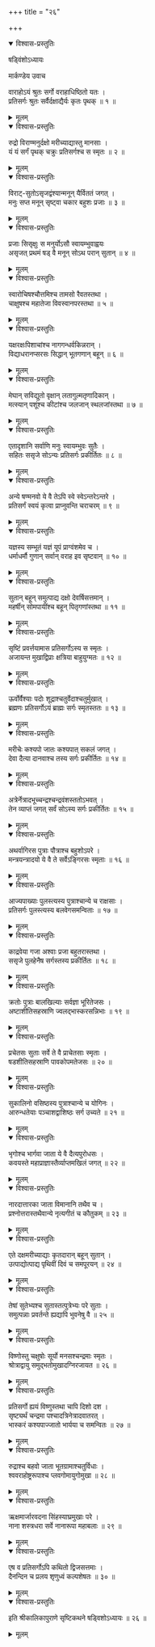 +++
title = "२६"

+++

<details open><summary>विश्वास-प्रस्तुतिः</summary>

षड्विंशोऽध्यायः   
  
मार्कण्डेय उवाच   
  
वाराहोऽयं श्रुतः सर्गो वराहाधिष्ठितो यतः ।  
प्रतिसर्गः श्रुतः सर्वैर्दक्षाद्यैर्यः कृतः पृथक् ॥ १ ॥
</details>

<details><summary>मूलम्</summary>

षड्विंशोऽध्यायः   
  
मार्कण्डेय उवाच   
  
वाराहोऽयं श्रुतः सर्गो वराहाधिष्ठितो यतः ।  
प्रतिसर्गः श्रुतः सर्वैर्दक्षाद्यैर्यः कृतः पृथक् ॥ १ ॥
</details>  
  

<details open><summary>विश्वास-प्रस्तुतिः</summary>

रुद्रो विराण्मनुर्दक्षो मरीच्याद्यास्तु मानसाः ।  
यं यं सर्गं पृथक् चक्रुः प्रतिसर्गश्च स स्मृतः ॥ २ ॥
</details>

<details><summary>मूलम्</summary>

रुद्रो विराण्मनुर्दक्षो मरीच्याद्यास्तु मानसाः ।  
यं यं सर्गं पृथक् चक्रुः प्रतिसर्गश्च स स्मृतः ॥ २ ॥
</details>  
  

<details open><summary>विश्वास-प्रस्तुतिः</summary>

विराट्-सुतोऽसृजद्वंश्यान्मनून् यैर्विततं जगत् ।  
मनुः सप्त मनून् सृष्ट्वा चकार बहुशः प्रजाः ॥ ३ ॥
</details>

<details><summary>मूलम्</summary>

विराट्-सुतोऽसृजद्वंश्यान्मनून् यैर्विततं जगत् ।  
मनुः सप्त मनून् सृष्ट्वा चकार बहुशः प्रजाः ॥ ३ ॥
</details>  
  

<details open><summary>विश्वास-प्रस्तुतिः</summary>

प्रजाः सिसृक्षुः स मनुर्योऽसौ स्वायम्भुवाह्वयः   
असृजत् प्रथमं षड् वै मनून् सोऽथ परान् सुतान् ॥ ४ ॥
</details>

<details><summary>मूलम्</summary>

प्रजाः सिसृक्षुः स मनुर्योऽसौ स्वायम्भुवाह्वयः   
असृजत् प्रथमं षड् वै मनून् सोऽथ परान् सुतान् ॥ ४ ॥
</details>  
  

<details open><summary>विश्वास-प्रस्तुतिः</summary>

स्वारोचिषश्चौत्तमिश्च तामसो रैवतस्तथा ।  
चाक्षुषश्च महातेजा विवस्वानपरस्तथा ॥ ५ ॥
</details>

<details><summary>मूलम्</summary>

स्वारोचिषश्चौत्तमिश्च तामसो रैवतस्तथा ।  
चाक्षुषश्च महातेजा विवस्वानपरस्तथा ॥ ५ ॥
</details>  
  

<details open><summary>विश्वास-प्रस्तुतिः</summary>

यक्षरक्षःपिशाचांश्च नागगन्धर्वकिन्नरान् ।  
विद्याधरानप्सरसः सिद्धान् भूतगणान् बहून् ॥ ६ ॥
</details>

<details><summary>मूलम्</summary>

यक्षरक्षःपिशाचांश्च नागगन्धर्वकिन्नरान् ।  
विद्याधरानप्सरसः सिद्धान् भूतगणान् बहून् ॥ ६ ॥
</details>  
  

<details open><summary>विश्वास-प्रस्तुतिः</summary>

मेघान् सविद्युतो वृक्षान् लतागुल्मतृणादिकान् ।  
मत्स्यान् पशूंश्च कीटांश्च जलजान् स्थलजांस्तथा ॥ ७ ॥
</details>

<details><summary>मूलम्</summary>

मेघान् सविद्युतो वृक्षान् लतागुल्मतृणादिकान् ।  
मत्स्यान् पशूंश्च कीटांश्च जलजान् स्थलजांस्तथा ॥ ७ ॥
</details>  
  

<details open><summary>विश्वास-प्रस्तुतिः</summary>

एतादृशानि सर्वाणि मनुः स्वायम्भुवः सुतैः ।   
सहितः ससृजे सोऽन्यः प्रतिसर्गः प्रकीर्तितः ॥ ८ ॥
</details>

<details><summary>मूलम्</summary>

एतादृशानि सर्वाणि मनुः स्वायम्भुवः सुतैः ।   
सहितः ससृजे सोऽन्यः प्रतिसर्गः प्रकीर्तितः ॥ ८ ॥
</details>  
  

<details open><summary>विश्वास-प्रस्तुतिः</summary>

अन्ये षण्मनवो ये वै तेऽपि स्वे स्वेऽन्तरेऽन्तरे ।  
प्रतिसर्गं स्वयं कृत्वा प्राप्नुवन्ति चराचरम् ॥ ९ ॥
</details>

<details><summary>मूलम्</summary>

अन्ये षण्मनवो ये वै तेऽपि स्वे स्वेऽन्तरेऽन्तरे ।  
प्रतिसर्गं स्वयं कृत्वा प्राप्नुवन्ति चराचरम् ॥ ९ ॥
</details>  
  

<details open><summary>विश्वास-प्रस्तुतिः</summary>

यज्ञस्य सम्भूतं यज्ञं यूपं प्राग्वंशमेव च ।  
धर्माधर्मौ गुणान् सर्वान् वराह इव सृष्टवान् ॥ १० ॥
</details>

<details><summary>मूलम्</summary>

यज्ञस्य सम्भूतं यज्ञं यूपं प्राग्वंशमेव च ।  
धर्माधर्मौ गुणान् सर्वान् वराह इव सृष्टवान् ॥ १० ॥
</details>  
  

<details open><summary>विश्वास-प्रस्तुतिः</summary>

सुतान् बहून् समुत्पाद्य दक्षो देवर्षिसत्तमान् ।  
महर्षीन् सोमपायींश्च बहून् पितृगणांस्तथा ॥ ११ ॥
</details>

<details><summary>मूलम्</summary>

सुतान् बहून् समुत्पाद्य दक्षो देवर्षिसत्तमान् ।  
महर्षीन् सोमपायींश्च बहून् पितृगणांस्तथा ॥ ११ ॥
</details>  
  

<details open><summary>विश्वास-प्रस्तुतिः</summary>

सृष्टिं प्रवर्त्तयामास प्रतिसर्गोऽस्य स स्मृतः ।  
अजायन्त मुखाद्विप्राः क्षत्रिया बाहुयुग्मतः ॥ १२ ॥
</details>

<details><summary>मूलम्</summary>

सृष्टिं प्रवर्त्तयामास प्रतिसर्गोऽस्य स स्मृतः ।  
अजायन्त मुखाद्विप्राः क्षत्रिया बाहुयुग्मतः ॥ १२ ॥
</details>  
  

<details open><summary>विश्वास-प्रस्तुतिः</summary>

ऊर्वोर्वैश्याः पदोः शूद्राश्चतुर्वेदाश्चतुर्मुखात् ।  
ब्रह्मणः प्रतिसर्गोऽयं ब्राह्मः सर्गः स्मृतस्ततः ॥ १३ ॥
</details>

<details><summary>मूलम्</summary>

ऊर्वोर्वैश्याः पदोः शूद्राश्चतुर्वेदाश्चतुर्मुखात् ।  
ब्रह्मणः प्रतिसर्गोऽयं ब्राह्मः सर्गः स्मृतस्ततः ॥ १३ ॥
</details>  
  

<details open><summary>विश्वास-प्रस्तुतिः</summary>

मरीचेः कश्यपो जातः कश्यपात् सकलं जगत् ।  
देवा दैत्या दानवाश्च तस्य सर्गः प्रकीर्तितः ॥ १४ ॥
</details>

<details><summary>मूलम्</summary>

मरीचेः कश्यपो जातः कश्यपात् सकलं जगत् ।  
देवा दैत्या दानवाश्च तस्य सर्गः प्रकीर्तितः ॥ १४ ॥
</details>  
  

<details open><summary>विश्वास-प्रस्तुतिः</summary>

अत्रेर्नेत्रादभूच्चन्द्रश्चन्द्रवंशस्ततोऽभवत् ।  
तेन व्याप्तं जगत् सर्वं सोऽस्य सर्गः प्रकीर्तितः ॥ १५ ॥
</details>

<details><summary>मूलम्</summary>

अत्रेर्नेत्रादभूच्चन्द्रश्चन्द्रवंशस्ततोऽभवत् ।  
तेन व्याप्तं जगत् सर्वं सोऽस्य सर्गः प्रकीर्तितः ॥ १५ ॥
</details>  
  

<details open><summary>विश्वास-प्रस्तुतिः</summary>

अथर्वागिरस पुत्राः पौत्राश्च बहुशोऽपरे ।  
मन्त्रयन्त्रादयो ये वै ते सर्वेऽङ्गिरसः स्मृताः ॥ १६ ॥
</details>

<details><summary>मूलम्</summary>

अथर्वागिरस पुत्राः पौत्राश्च बहुशोऽपरे ।  
मन्त्रयन्त्रादयो ये वै ते सर्वेऽङ्गिरसः स्मृताः ॥ १६ ॥
</details>  
  

<details open><summary>विश्वास-प्रस्तुतिः</summary>

आज्यपाख्याः पुलस्त्यस्य पुत्राश्चान्ये च राक्षसाः ।  
प्रतिसर्गः पुलस्त्यस्य बलवेगसमन्विताः ॥ १७ ॥
</details>

<details><summary>मूलम्</summary>

आज्यपाख्याः पुलस्त्यस्य पुत्राश्चान्ये च राक्षसाः ।  
प्रतिसर्गः पुलस्त्यस्य बलवेगसमन्विताः ॥ १७ ॥
</details>  
  

<details open><summary>विश्वास-प्रस्तुतिः</summary>

काद्रवेया गजा अश्वाः प्रजा बहुतरास्तथा ।  
ससृजे पुलहेनैष सर्गस्तस्य प्रकीर्तितः ॥ १८ ॥
</details>

<details><summary>मूलम्</summary>

काद्रवेया गजा अश्वाः प्रजा बहुतरास्तथा ।  
ससृजे पुलहेनैष सर्गस्तस्य प्रकीर्तितः ॥ १८ ॥
</details>  
  

<details open><summary>विश्वास-प्रस्तुतिः</summary>

क्रतोः पुत्राः बालखिल्याः सर्वज्ञा भूरितेजसः ।  
अष्टाशीतिसहस्राणि ज्वलद्भास्करसन्निभाः ॥ १९ ॥
</details>

<details><summary>मूलम्</summary>

क्रतोः पुत्राः बालखिल्याः सर्वज्ञा भूरितेजसः ।  
अष्टाशीतिसहस्राणि ज्वलद्भास्करसन्निभाः ॥ १९ ॥
</details>  
  

<details open><summary>विश्वास-प्रस्तुतिः</summary>

प्रचेतसः सुताः सर्वे ते वै प्राचेतसाः स्मृताः ।  
षडशीतिसहस्राणि पावकोपमतेजसः ॥ २० ॥
</details>

<details><summary>मूलम्</summary>

प्रचेतसः सुताः सर्वे ते वै प्राचेतसाः स्मृताः ।  
षडशीतिसहस्राणि पावकोपमतेजसः ॥ २० ॥
</details>  
  

<details open><summary>विश्वास-प्रस्तुतिः</summary>

सुकालिनो वसिष्ठस्य पुत्राश्चान्ये च योगिनः ।  
आरुन्धतेयाः पञ्चाशद्वाशिष्ठः सर्ग उच्यते ॥ २१ ॥
</details>

<details><summary>मूलम्</summary>

सुकालिनो वसिष्ठस्य पुत्राश्चान्ये च योगिनः ।  
आरुन्धतेयाः पञ्चाशद्वाशिष्ठः सर्ग उच्यते ॥ २१ ॥
</details>  
  

<details open><summary>विश्वास-प्रस्तुतिः</summary>

भृगोश्च भार्गवा जाता ये वै दैत्यपुरोधसः ।  
कवयस्ते महाप्राज्ञास्तैर्व्याप्तमखिलं जगत् ॥ २२ ॥
</details>

<details><summary>मूलम्</summary>

भृगोश्च भार्गवा जाता ये वै दैत्यपुरोधसः ।  
कवयस्ते महाप्राज्ञास्तैर्व्याप्तमखिलं जगत् ॥ २२ ॥
</details>  
  

<details open><summary>विश्वास-प्रस्तुतिः</summary>

नारदात्तारका जाता विमानानि तथैव च ।  
प्रश्नोत्तरास्तथैवान्ये नृत्यगीतं च कौतुकम् ॥ २३ ॥
</details>

<details><summary>मूलम्</summary>

नारदात्तारका जाता विमानानि तथैव च ।  
प्रश्नोत्तरास्तथैवान्ये नृत्यगीतं च कौतुकम् ॥ २३ ॥
</details>  
  

<details open><summary>विश्वास-प्रस्तुतिः</summary>

एते दक्षमरीच्याद्याः कृतदारान् बहून् सुतान् ।  
उत्पाद्योत्पाद्य पृथिवीं दिवं च समपूरयन् ॥ २४ ॥
</details>

<details><summary>मूलम्</summary>

एते दक्षमरीच्याद्याः कृतदारान् बहून् सुतान् ।  
उत्पाद्योत्पाद्य पृथिवीं दिवं च समपूरयन् ॥ २४ ॥
</details>  
  

<details open><summary>विश्वास-प्रस्तुतिः</summary>

तेषां सुतेभ्यश्च सुतास्तत्पुत्रेभ्यः परे सुताः ।  
समुत्पन्नाः प्रवर्तन्ते ह्यद्यापि भुवनेषु वै ॥ २५ ॥
</details>

<details><summary>मूलम्</summary>

तेषां सुतेभ्यश्च सुतास्तत्पुत्रेभ्यः परे सुताः ।  
समुत्पन्नाः प्रवर्तन्ते ह्यद्यापि भुवनेषु वै ॥ २५ ॥
</details>  
  

<details open><summary>विश्वास-प्रस्तुतिः</summary>

विष्णोस्तु चक्षुषोः सूर्यो मनसश्चन्द्रमाः स्मृतः ।  
श्रोत्राद्वायु समुद्भतोमुखादग्निरजायत ॥ २६ ॥
</details>

<details><summary>मूलम्</summary>

विष्णोस्तु चक्षुषोः सूर्यो मनसश्चन्द्रमाः स्मृतः ।  
श्रोत्राद्वायु समुद्भतोमुखादग्निरजायत ॥ २६ ॥
</details>  
  

<details open><summary>विश्वास-प्रस्तुतिः</summary>

प्रतिसर्गो ह्ययं विष्णुस्तथा चापि दिशो दश ।  
सृष्ट्यर्थं चन्द्रमा पश्चादत्रिनेत्रादवातरत् ।  
भास्करं कश्यपाज्जातो भार्यया च समन्वितः ॥ २७ ॥
</details>

<details><summary>मूलम्</summary>

प्रतिसर्गो ह्ययं विष्णुस्तथा चापि दिशो दश ।  
सृष्ट्यर्थं चन्द्रमा पश्चादत्रिनेत्रादवातरत् ।  
भास्करं कश्यपाज्जातो भार्यया च समन्वितः ॥ २७ ॥
</details>  
  

<details open><summary>विश्वास-प्रस्तुतिः</summary>

रुद्राश्च बहवो जाता भूतग्रामाश्चतुर्विधाः ।  
श्ववराहोष्ट्ररूपाश्च प्लवगोमायुगोमुखा ॥ २८ ॥
</details>

<details><summary>मूलम्</summary>

रुद्राश्च बहवो जाता भूतग्रामाश्चतुर्विधाः ।  
श्ववराहोष्ट्ररूपाश्च प्लवगोमायुगोमुखा ॥ २८ ॥
</details>  
  

<details open><summary>विश्वास-प्रस्तुतिः</summary>

ऋक्षमार्जारवदना सिंहस्याघ्रमुखाः परे ।  
नाना शस्त्रधरा सर्वे नानारूपा महाबलाः ॥ २९ ॥
</details>

<details><summary>मूलम्</summary>

ऋक्षमार्जारवदना सिंहस्याघ्रमुखाः परे ।  
नाना शस्त्रधरा सर्वे नानारूपा महाबलाः ॥ २९ ॥
</details>  
  

<details open><summary>विश्वास-प्रस्तुतिः</summary>

एष व प्रतिसर्गोऽपि कथितो द्विजसत्तमाः ।  
दैनन्दिन च प्रलय शृणुध्वं कल्पशेषतः ॥ ३० ॥
</details>

<details><summary>मूलम्</summary>

एष व प्रतिसर्गोऽपि कथितो द्विजसत्तमाः ।  
दैनन्दिन च प्रलय शृणुध्वं कल्पशेषतः ॥ ३० ॥
</details>  
  

<details open><summary>विश्वास-प्रस्तुतिः</summary>

इति श्रीकालिकापुराणे सृष्टिकथने षड्विशोऽध्यायः ॥ २६ ॥
</details>

<details><summary>मूलम्</summary>

इति श्रीकालिकापुराणे सृष्टिकथने षड्विशोऽध्यायः ॥ २६ ॥
</details>  
